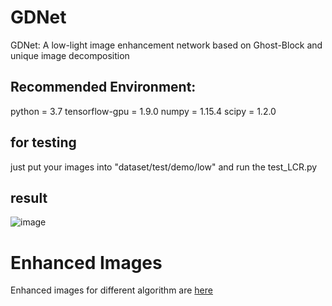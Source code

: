 # GDNet
GDNet: A low-light image enhancement network based on Ghost-Block and unique image decomposition

## Recommended Environment:
 python = 3.7
 tensorflow-gpu = 1.9.0
 numpy = 1.15.4
 scipy = 1.2.0
 
## for testing
just put your images into "dataset/test/demo/low" and run the test_LCR.py

## result
![image](./__pycache__/Fig6.png)

# Enhanced Images
Enhanced images for different algorithm are [here]()
